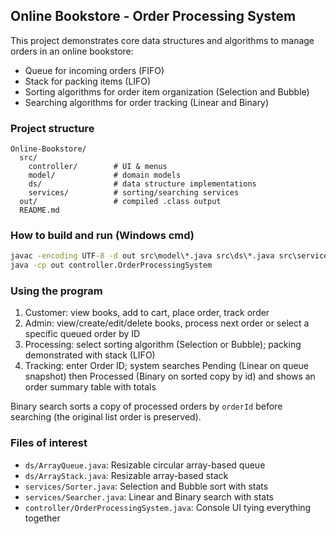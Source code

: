 ## Online Bookstore - Order Processing System

This project demonstrates core data structures and algorithms to manage orders in an online bookstore:

- Queue for incoming orders (FIFO)
- Stack for packing items (LIFO)
- Sorting algorithms for order item organization (Selection and Bubble)
- Searching algorithms for order tracking (Linear and Binary)

### Project structure

```
Online-Bookstore/
  src/
    controller/        # UI & menus
    model/             # domain models
    ds/                # data structure implementations
    services/          # sorting/searching services
  out/                 # compiled .class output
  README.md
```

### How to build and run (Windows cmd)

```cmd
javac -encoding UTF-8 -d out src\model\*.java src\ds\*.java src\services\*.java src\controller\*.java
java -cp out controller.OrderProcessingSystem
```

### Using the program

1. Customer: view books, add to cart, place order, track order
2. Admin: view/create/edit/delete books, process next order or select a specific queued order by ID
3. Processing: select sorting algorithm (Selection or Bubble); packing demonstrated with stack (LIFO)
4. Tracking: enter Order ID; system searches Pending (Linear on queue snapshot) then Processed (Binary on sorted copy by id) and shows an order summary table with totals

Binary search sorts a copy of processed orders by `orderId` before searching (the original list order is preserved).

### Files of interest

- `ds/ArrayQueue.java`: Resizable circular array-based queue
- `ds/ArrayStack.java`: Resizable array-based stack
- `services/Sorter.java`: Selection and Bubble sort with stats
- `services/Searcher.java`: Linear and Binary search with stats
- `controller/OrderProcessingSystem.java`: Console UI tying everything together


